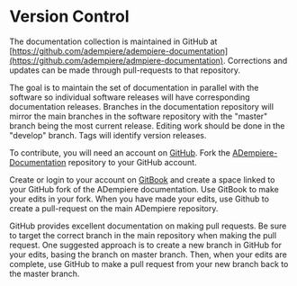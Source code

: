 # Version Control

The documentation collection is maintained in GitHub at [https://github.com/adempiere/adempiere-documentation](https://github.com/adempiere/admpiere-documentation). Corrections and updates can be made through pull-requests to that repository.

The goal is to maintain the set of documentation in parallel with the software so individual software releases will have corresponding documentation releases. Branches in the documentation repository will mirror the main branches in the software repository with the "master" branch being the most current release. Editing work should be done in the "develop" branch.  Tags will identify version releases.

To contribute, you will need an account on [GitHub](http://github.com). Fork the [ADempiere-Documentation](https://github.com/adempiere/adempiere-documentation) repository to your GitHub account.

Create or login to your account on [GitBook](https://www.gitbook.com/) and create a space linked to your GitHub fork of the ADempiere documentation. Use GitBook to make your edits in your fork. When you have made your edits, use Github to create a pull-request on the main ADempiere repository.

GitHub provides excellent documentation on making pull requests. Be sure to target the correct branch in the main repository when making the pull request.  One suggested approach is to create a new branch in GitHub for your edits, basing the branch on master branch.  Then, when your edits are complete, use GitHub to make a pull request from your new branch back to the master branch.

